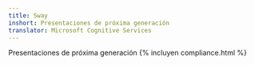 ```yaml
---
title: Sway
inshort: Presentaciones de próxima generación
translator: Microsoft Cognitive Services
---
```


Presentaciones de próxima generación
{% incluyen compliance.html %}

